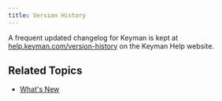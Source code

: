 ```yaml
---
title: Version History
---
```


A frequent updated changelog for Keyman is kept at [help.keyman.com/version-history](https://help.keyman.com/version-history) on the Keyman Help website.

## Related Topics
* [What's New](whatsnew)
